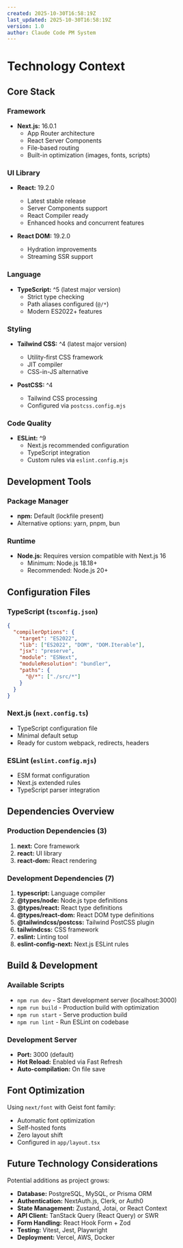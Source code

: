 ```yaml
---
created: 2025-10-30T16:58:19Z
last_updated: 2025-10-30T16:58:19Z
version: 1.0
author: Claude Code PM System
---
```


# Technology Context

## Core Stack

### Framework
- **Next.js:** 16.0.1
  - App Router architecture
  - React Server Components
  - File-based routing
  - Built-in optimization (images, fonts, scripts)

### UI Library
- **React:** 19.2.0
  - Latest stable release
  - Server Components support
  - React Compiler ready
  - Enhanced hooks and concurrent features

- **React DOM:** 19.2.0
  - Hydration improvements
  - Streaming SSR support

### Language
- **TypeScript:** ^5 (latest major version)
  - Strict type checking
  - Path aliases configured (`@/*`)
  - Modern ES2022+ features

### Styling
- **Tailwind CSS:** ^4 (latest major version)
  - Utility-first CSS framework
  - JIT compiler
  - CSS-in-JS alternative

- **PostCSS:** ^4
  - Tailwind CSS processing
  - Configured via `postcss.config.mjs`

### Code Quality
- **ESLint:** ^9
  - Next.js recommended configuration
  - TypeScript integration
  - Custom rules via `eslint.config.mjs`

## Development Tools

### Package Manager
- **npm:** Default (lockfile present)
- Alternative options: yarn, pnpm, bun

### Runtime
- **Node.js:** Requires version compatible with Next.js 16
  - Minimum: Node.js 18.18+
  - Recommended: Node.js 20+

## Configuration Files

### TypeScript (`tsconfig.json`)
```json
{
  "compilerOptions": {
    "target": "ES2022",
    "lib": ["ES2022", "DOM", "DOM.Iterable"],
    "jsx": "preserve",
    "module": "ESNext",
    "moduleResolution": "bundler",
    "paths": {
      "@/*": ["./src/*"]
    }
  }
}
```

### Next.js (`next.config.ts`)
- TypeScript configuration file
- Minimal default setup
- Ready for custom webpack, redirects, headers

### ESLint (`eslint.config.mjs`)
- ESM format configuration
- Next.js extended rules
- TypeScript parser integration

## Dependencies Overview

### Production Dependencies (3)
1. **next:** Core framework
2. **react:** UI library
3. **react-dom:** React rendering

### Development Dependencies (7)
1. **typescript:** Language compiler
2. **@types/node:** Node.js type definitions
3. **@types/react:** React type definitions
4. **@types/react-dom:** React DOM type definitions
5. **@tailwindcss/postcss:** Tailwind PostCSS plugin
6. **tailwindcss:** CSS framework
7. **eslint:** Linting tool
8. **eslint-config-next:** Next.js ESLint rules

## Build & Development

### Available Scripts
- `npm run dev` - Start development server (localhost:3000)
- `npm run build` - Production build with optimization
- `npm run start` - Serve production build
- `npm run lint` - Run ESLint on codebase

### Development Server
- **Port:** 3000 (default)
- **Hot Reload:** Enabled via Fast Refresh
- **Auto-compilation:** On file save

## Font Optimization

Using `next/font` with Geist font family:
- Automatic font optimization
- Self-hosted fonts
- Zero layout shift
- Configured in `app/layout.tsx`

## Future Technology Considerations

Potential additions as project grows:
- **Database:** PostgreSQL, MySQL, or Prisma ORM
- **Authentication:** NextAuth.js, Clerk, or Auth0
- **State Management:** Zustand, Jotai, or React Context
- **API Client:** TanStack Query (React Query) or SWR
- **Form Handling:** React Hook Form + Zod
- **Testing:** Vitest, Jest, Playwright
- **Deployment:** Vercel, AWS, Docker
